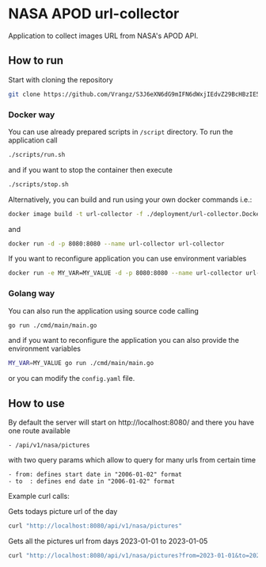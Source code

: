 # NASA APOD url-collector

Application to collect images URL from NASA's APOD API.

## How to run

Start with cloning the repository

```bash
git clone https://github.com/Vrangz/S3J6eXN6dG9mIFN6dWxjIEdvZ29BcHBzIE5BU0E-.git
```

### Docker way

You can use already prepared scripts in `/script` directory. To run the application call

```bash
./scripts/run.sh
```

and if you want to stop the container then execute

```bash
./scripts/stop.sh
```

Alternatively, you can build and run using your own docker commands i.e.:

```bash
docker image build -t url-collector -f ./deployment/url-collector.Dockerfile .
```

and 

```bash
docker run -d -p 8080:8080 --name url-collector url-collector
```

If you want to reconfigure application you can use environment variables

```bash
docker run -e MY_VAR=MY_VALUE -d -p 8080:8080 --name url-collector url-collector
```

### Golang way

You can also run the application using source code calling

```bash
go run ./cmd/main/main.go
```

and if you want to reconfigure the application you can also provide the environment variables

```bash
MY_VAR=MY_VALUE go run ./cmd/main/main.go
```

or you can modify the `config.yaml` file.

## How to use

By default the server will start on http://localhost:8080/ and there you have one route available

```
- /api/v1/nasa/pictures
```

with two query params which allow to query for many urls from certain time

```
- from: defines start date in "2006-01-02" format
- to  : defines end date in "2006-01-02" format
```

Example curl calls:

Gets todays picture url of the day
```bash
curl "http://localhost:8080/api/v1/nasa/pictures"
```

Gets all the pictures url from days 2023-01-01 to 2023-01-05
```bash
curl "http://localhost:8080/api/v1/nasa/pictures?from=2023-01-01&to=2023-01-05"
```
